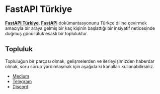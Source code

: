 # FastAPI Türkiye

[**FastAPI Türkiye**](https://hasansezertasan.github.io/fastapi-turkiye/), [**FastAPI**](https://fastapi.tiangolo.com/tr/) dokümantasyonunu Türkçe diline çevirmek amacıyla bir araya gelmiş bir kaç kişinin başlattığı bir insiyatif neticesinde doğmuş gönüllülük esaslı bir topluluktur.

## Topluluk

Topluluğun bir parçası olmak, gelişmelerden ve ilerleyişimizden haberdar olmak, soru sorup yardımlaşmak için aşağıda ki kanalları kullanabilirsiniz.

- [Medium](https://medium.com/fastapi-turkiye)
- [Telegram](https://t.me/fastapiturkiye)
- [Discord](https://discord.gg/dPgCU2X9xB)
